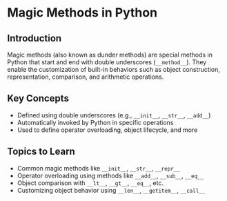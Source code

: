 # Magic Methods in Python

## Introduction
Magic methods (also known as dunder methods) are special methods in Python that start and end with double underscores (`__method__`). They enable the customization of built-in behaviors such as object construction, representation, comparison, and arithmetic operations.

## Key Concepts
- Defined using double underscores (e.g., `__init__`, `__str__`, `__add__`)  
- Automatically invoked by Python in specific operations  
- Used to define operator overloading, object lifecycle, and more  

## Topics to Learn
- Common magic methods like `__init__`, `__str__`, `__repr__`  
- Operator overloading using methods like `__add__`, `__sub__`, `__eq__`  
- Object comparison with `__lt__`, `__gt__`, `__eq__`, etc.  
- Customizing object behavior using `__len__`, `__getitem__`, `__call__`  
